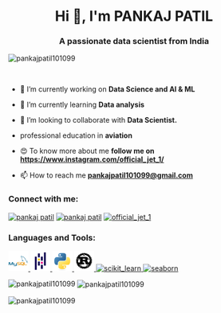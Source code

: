 <h1 align="center">Hi 👋, I'm PANKAJ PATIL</h1>
<h3 align="center">A passionate data scientist from India</h3>

<p align="left"> <img src="https://komarev.com/ghpvc/?username=pankajpatil101099&label=Profile%20views&color=0e75b6&style=flat" alt="pankajpatil101099" /> </p>
<p align="left"> <a href="https://twitter.com/" target="blank"><img src="https://img.shields.io/twitter/follow/?logo=twitter&style=for-the-badge" alt="" /></a> </p>
<p align="left"> <a href="https://github.com/pankajpatil101099/github-profile-trophy"><username=pankajpatil101099" alt="pankajpatil101099" /></a> </p>

- 🔭 I’m currently working on **Data Science and AI & ML**

- 🌱 I’m currently learning **Data analysis**

- 👯 I’m looking to collaborate with **Data Scientist.**

- professional education in **aviation**

- 😍 To know more about me **follow me on https://www.instagram.com/official_jet_1/**

- 📫 How to reach me **pankajpatil101099@gmail.com**

<h3 align="left">Connect with me:</h3>
<p align="left">
<a href="https://linkedin.com/in/pankaj patil" target="blank"><img align="center" src="https://raw.githubusercontent.com/rahuldkjain/github-profile-readme-generator/master/src/images/icons/Social/linked-in-alt.svg" alt="pankaj patil" height="30" width="40" /></a>
<a href="https://stackoverflow.com/users/pankaj patil" target="blank"><img align="center" src="https://raw.githubusercontent.com/rahuldkjain/github-profile-readme-generator/master/src/images/icons/Social/stack-overflow.svg" alt="pankaj patil" height="30" width="40" /></a>
<a href="https://instagram.com/official_jet_1" target="blank"><img align="center" src="https://raw.githubusercontent.com/rahuldkjain/github-profile-readme-generator/master/src/images/icons/Social/instagram.svg" alt="official_jet_1" height="30" width="40" /></a>
</p>

<h3 align="left">Languages and Tools:</h3>
<p align="left"> <a href="https://www.mysql.com/" target="_blank" rel="noreferrer"> <img src="https://raw.githubusercontent.com/devicons/devicon/master/icons/mysql/mysql-original-wordmark.svg" alt="mysql" width="40" height="40"/> </a> <a href="https://pandas.pydata.org/" target="_blank" rel="noreferrer"> <img src="https://raw.githubusercontent.com/devicons/devicon/2ae2a900d2f041da66e950e4d48052658d850630/icons/pandas/pandas-original.svg" alt="pandas" width="40" height="40"/> </a> <a href="https://www.python.org" target="_blank" rel="noreferrer"> <img src="https://raw.githubusercontent.com/devicons/devicon/master/icons/python/python-original.svg" alt="python" width="40" height="40"/> </a> <a href="https://www.rust-lang.org" target="_blank" rel="noreferrer"> <img src="https://raw.githubusercontent.com/devicons/devicon/master/icons/rust/rust-plain.svg" alt="rust" width="40" height="40"/> </a> <a href="https://scikit-learn.org/" target="_blank" rel="noreferrer"> <img src="https://upload.wikimedia.org/wikipedia/commons/0/05/Scikit_learn_logo_small.svg" alt="scikit_learn" width="40" height="40"/> </a> <a href="https://seaborn.pydata.org/" target="_blank" rel="noreferrer"> <img src="https://seaborn.pydata.org/_images/logo-mark-lightbg.svg" alt="seaborn" width="40" height="40"/> </a> </p>

<p><img align="left" src="https://github-readme-stats.vercel.app/api/top-langs?username=pankajpatil101099&show_icons=true&locale=en&layout=compact" alt="pankajpatil101099" /></p>

<p>&nbsp;<img align="center" src="https://github-readme-stats.vercel.app/api?username=pankajpatil101099&show_icons=true&locale=en" alt="pankajpatil101099" /></p>

<p><img align="center" src="https://github-readme-streak-stats.herokuapp.com/?user=pankajpatil101099&" alt="pankajpatil101099" /></p>

